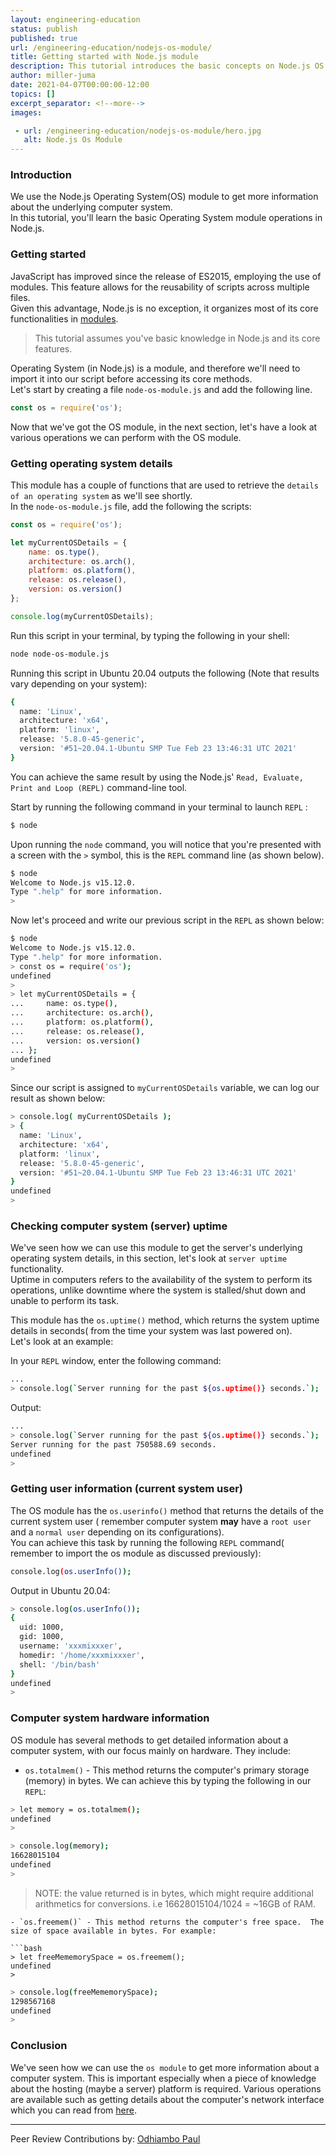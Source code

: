 ```yaml
---
layout: engineering-education
status: publish
published: true
url: /engineering-education/nodejs-os-module/
title: Getting started with Node.js module
description: This tutorial introduces the basic concepts on Node.js OS module  
author: miller-juma
date: 2021-04-07T00:00:00-12:00
topics: []
excerpt_separator: <!--more-->
images:

 - url: /engineering-education/nodejs-os-module/hero.jpg
   alt: Node.js Os Module
---
```



### Introduction
We use the Node.js Operating System(OS)  module to get more information about the underlying computer system.  
In this tutorial, you'll learn the basic Operating System module operations in Node.js.

### Getting started
JavaScript has improved since the release of ES2015, employing the use of modules.  This feature allows for the reusability of scripts across multiple files.  
Given this advantage, Node.js is no exception, it organizes most of its core functionalities in [modules](https://developer.mozilla.org/en-US/docs/Web/JavaScript/Guide/Modules).  

> This tutorial assumes you've basic knowledge in Node.js and its core features.

Operating System (in Node.js) is a module, and therefore we'll need to import it into our script before accessing its core methods.   
Let's start by creating a file `node-os-module.js` and add the following line.  

```js
const os = require('os');
```
Now that we've got the OS module, in the next section, let's have a look at various operations we can perform with the OS module.  

### Getting operating system details

This module has a couple of functions that are used to retrieve the `details of an operating system` as we'll see shortly.  
In the  `node-os-module.js` file, add the following the scripts:  

```js
const os = require('os');

let myCurrentOSDetails = {
    name: os.type(),
    architecture: os.arch(),
    platform: os.platform(),
    release: os.release(),
    version: os.version()
};

console.log(myCurrentOSDetails);
```
Run this script in your terminal, by typing the following in your shell:  
```bash
node node-os-module.js 
```
Running this script in Ubuntu 20.04 outputs the following (Note that results vary depending on your system):  
```bash
{
  name: 'Linux',
  architecture: 'x64',
  platform: 'linux',
  release: '5.8.0-45-generic',
  version: '#51~20.04.1-Ubuntu SMP Tue Feb 23 13:46:31 UTC 2021'
}
```

You can achieve the same result by using the Node.js' `Read, Evaluate, Print and Loop (REPL)` command-line tool.  

Start by running the following command in your terminal to launch `REPL` :  

```bash
$ node
```
Upon running the `node` command, you will notice that you're presented with a screen with the `>` symbol, this is the `REPL` command line (as shown below).  
```bash
$ node
Welcome to Node.js v15.12.0.
Type ".help" for more information.
> 

```
Now let's proceed and write our previous script in the `REPL` as shown below: 

```bash
$ node
Welcome to Node.js v15.12.0.
Type ".help" for more information. 
> const os = require('os');
undefined
> 
> let myCurrentOSDetails = {
...     name: os.type(),
...     architecture: os.arch(),
...     platform: os.platform(),
...     release: os.release(),
...     version: os.version()
... };
undefined
>
```

Since our script is assigned to `myCurrentOSDetails` variable, we can log our result as shown below:  

```bash
> console.log( myCurrentOSDetails );
> {
  name: 'Linux',
  architecture: 'x64',
  platform: 'linux',
  release: '5.8.0-45-generic',
  version: '#51~20.04.1-Ubuntu SMP Tue Feb 23 13:46:31 UTC 2021'
}
undefined
>
```

### Checking computer system (server) uptime

We've seen how we can use this module to get the server's underlying operating system details, in this section, let's look at `server uptime` functionality.  
Uptime in computers refers to the availability of the system to perform its operations, unlike downtime where the system is stalled/shut down and unable to perform its task.  

This module has the `os.uptime()` method, which returns the system uptime details in seconds( from the time your system was last powered on).  
Let's look at an example:

In your `REPL` window, enter the following command:  

```bash
...
> console.log(`Server running for the past ${os.uptime()} seconds.`);
```
Output:

 ```bash
...
> console.log(`Server running for the past ${os.uptime()} seconds.`);
Server running for the past 750588.69 seconds.
undefined
> 

```

### Getting user information (current system user)
The OS module has the `os.userinfo()` method that returns the details of the current system user ( remember computer system **may** have a `root user` and a `normal user` depending on its configurations).   
You can achieve this task by running the following `REPL` command( remember to import the os module as discussed previously):  

```bash
console.log(os.userInfo());
```
Output in Ubuntu 20.04:
```bash
> console.log(os.userInfo());
{
  uid: 1000,
  gid: 1000,
  username: 'xxxmixxxer',
  homedir: '/home/xxxmixxxer',
  shell: '/bin/bash'
}
undefined
>

```

### Computer system hardware information

OS module has several methods to get detailed information about a computer system, with our focus mainly on hardware. They include:  
- `os.totalmem()` - This method returns the computer's primary storage (memory) in bytes.  We can achieve this by typing the following in our `REPL`:  

 ```bash
 > let memory = os.totalmem();
undefined
> 

 ```
 
 ```bash
 > console.log(memory);
16628015104
undefined
> 
```

> NOTE: the value returned is in bytes, which might require additional arithmetics for conversions. i.e 16628015104/1024 = ~16GB of RAM.

 ```
 - `os.freemem()` - This method returns the computer's free space.  The size of space available in bytes. For example:  
 
 ```bash
 > let freeMememorySpace = os.freemem();
undefined
> 

 ```
 
 ```bash
 > console.log(freeMememorySpace);
1298567168
undefined
> 

 ```
 
### Conclusion
We've seen how we can use the `os module` to get more information about a computer system. This is important especially when a piece of knowledge about the hosting (maybe a server) platform is required.
Various operations are available such as getting details about the computer's network interface which you can read from [here](https://nodejs.dev/learn/the-nodejs-os-module).  

---
Peer Review Contributions by: [Odhiambo Paul](/engineering-education/authors/odhiambo-paul/)
